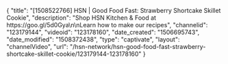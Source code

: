 {
    "title": "[1508522766] HSN | Good Food Fast: Strawberry Shortcake Skillet Cookie",
    "description": "Shop HSN Kitchen & Food at https:\/\/goo.gl\/5d0Gya\n\nLearn how to make our recipes",
    "channelid": "123179144",
    "videoid": "123178160",
    "date_created": "1506695743",
    "date_modified": "1508372438",
    "type": "captivate",
    "layout": "channelVideo",
    "url": "\/hsn-network\/hsn-good-food-fast-strawberry-shortcake-skillet-cookie\/123179144-123178160"
}
